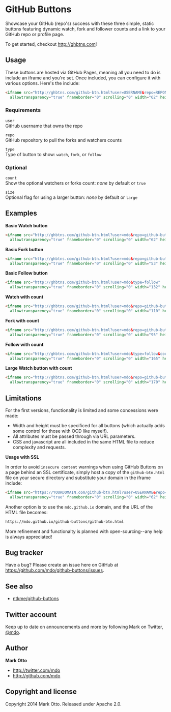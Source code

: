 # GitHub Buttons

Showcase your GitHub (repo's) success with these three simple, static buttons featuring dynamic watch, fork and follower counts and a link to your GitHub repo or profile page.

To get started, checkout <http://ghbtns.com>!



## Usage

These buttons are hosted via GitHub Pages, meaning all you need to do is include an iframe and you're set. Once included, you can configure it with various options. Here's the include:

``` html
<iframe src="http://ghbtns.com/github-btn.html?user=USERNAME&repo=REPONAME&type=BUTTONTYPE"
  allowtransparency="true" frameborder="0" scrolling="0" width="62" height="20"></iframe>
```

### Requirements

`user`<br>
GitHub username that owns the repo

`repo`<br>
GitHub repository to pull the forks and watchers counts

`type`<br>
Type of button to show: `watch`, `fork`, or `follow`

### Optional

`count`<br>
Show the optional watchers or forks count: *none* by default or `true`

`size`<br>
Optional flag for using a larger button: *none* by default or `large`



## Examples

**Basic Watch button**

``` html
<iframe src="http://ghbtns.com/github-btn.html?user=mdo&repo=github-buttons&type=watch"
  allowtransparency="true" frameborder="0" scrolling="0" width="62" height="20"></iframe>
```

**Basic Fork button**

``` html
<iframe src="http://ghbtns.com/github-btn.html?user=mdo&repo=github-buttons&type=fork"
  allowtransparency="true" frameborder="0" scrolling="0" width="53" height="20"></iframe>
```

**Basic Follow button**

``` html
<iframe src="http://ghbtns.com/github-btn.html?user=mdo&type=follow"
  allowtransparency="true" frameborder="0" scrolling="0" width="132" height="20"></iframe>
```

**Watch with count**

``` html
<iframe src="http://ghbtns.com/github-btn.html?user=mdo&repo=github-buttons&type=watch&count=true"
  allowtransparency="true" frameborder="0" scrolling="0" width="110" height="20"></iframe>
```

**Fork with count**

``` html
<iframe src="http://ghbtns.com/github-btn.html?user=mdo&repo=github-buttons&type=fork&count=true"
  allowtransparency="true" frameborder="0" scrolling="0" width="95" height="20"></iframe>
```

**Follow with count**

``` html
<iframe src="http://ghbtns.com/github-btn.html?user=mdo&type=follow&count=true"
  allowtransparency="true" frameborder="0" scrolling="0" width="165" height="20"></iframe>
```

**Large Watch button with count**

``` html
<iframe src="http://ghbtns.com/github-btn.html?user=mdo&repo=github-buttons&type=watch&count=true&size=large"
  allowtransparency="true" frameborder="0" scrolling="0" width="170" height="30"></iframe>
```



## Limitations

For the first versions, functionality is limited and some concessions were made:

- Width and height must be specificed for all buttons (which actually adds some control for those with OCD like myself).
- All attributes must be passed through via URL parameters.
- CSS and javascript are all included in the same HTML file to reduce complexity and requests.

**Usage with SSL**

In order to avoid `insecure content` warnings when using GitHub Buttons on a page behind an SSL certificate, simply host a copy of the `github-btn.html` file on your secure directory and substitute your domain in the iframe include:

``` html
<iframe src="https://YOURDOMAIN.com/github-btn.html?user=USERNAME&repo=REPONAME&type=BUTTONTYPE"
  allowtransparency="true" frameborder="0" scrolling="0" width="62" height="20"></iframe>
```

Another option is to use the `mdo.github.io` domain, and the URL of the HTML file becomes: 
```html
https://mdo.github.io/github-buttons/github-btn.html
```

More refinement and functionalty is planned with open-sourcing--any help is always appreciated!



## Bug tracker
Have a bug? Please create an issue here on GitHub at <https://github.com/mdo/github-buttons/issues>.



## See also

- [ntkme/github-buttons](https://github.com/ntkme/github-buttons)



## Twitter account
Keep up to date on announcements and more by following Mark on Twitter, <a href="http://twitter.com/mdo">@mdo</a>.



## Author

**Mark Otto**

+ http://twitter.com/mdo
+ http://github.com/mdo



## Copyright and license

Copyright 2014 Mark Otto. Released under Apache 2.0.
